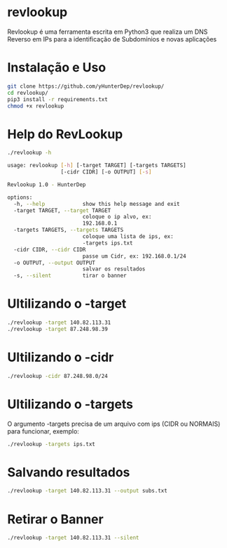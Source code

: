 # revlookup
Revlookup é uma ferramenta escrita em Python3 que realiza um DNS Reverso em IPs para a identificação de Subdomínios e novas aplicações

# Instalação e Uso
```sh
git clone https://github.com/yHunterDep/revlookup/
cd revlookup/
pip3 install -r requirements.txt
chmod +x revlookup
```

# Help do RevLookup
```sh
./revlookup -h

usage: revlookup [-h] [-target TARGET] [-targets TARGETS]
                 [-cidr CIDR] [-o OUTPUT] [-s]

Revlookup 1.0 - HunterDep

options:
  -h, --help            show this help message and exit
  -target TARGET, --target TARGET
                        coloque o ip alvo, ex:
                        192.168.0.1
  -targets TARGETS, --targets TARGETS
                        coloque uma lista de ips, ex:
                        -targets ips.txt
  -cidr CIDR, --cidr CIDR
                        passe um Cidr, ex: 192.168.0.1/24
  -o OUTPUT, --output OUTPUT
                        salvar os resultados
  -s, --silent          tirar o banner
```

# Ultilizando o -target
```sh
./revlookup -target 140.82.113.31
./revlookup -target 87.248.98.39
```

# Ultilizando o -cidr
```sh
./revlookup -cidr 87.248.98.0/24
```

# Ultilizando o -targets
O argumento -targets precisa de um arquivo com ips (CIDR ou NORMAIS) para funcionar, exemplo:
```sh
./revlookup -targets ips.txt
```

# Salvando resultados
```sh
./revlookup -target 140.82.113.31 --output subs.txt
```

# Retirar o Banner
```sh
./revlookup -target 140.82.113.31 --silent
```
